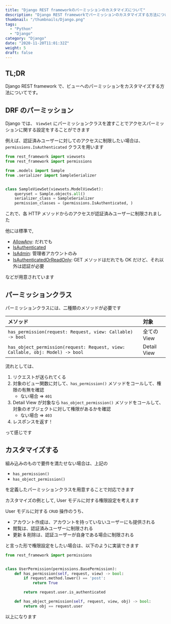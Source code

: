 ```yaml
---
title: "Django REST frameworkのパーミッションのカスタマイズについて"
description: "Django REST frameworkでパーミッションのカスタマイズする方法について紹介します。"
thumbnail: "/thumbnails/Django.png"
tags:
  - "Python"
  - "Django"
category: "Django"
date: "2020-11-20T11:01:32Z"
weight: 5
draft: false
---
```


## TL;DR

Django REST framework で、ビューへのパーミッションをカスタマイズする方法についてです。

## DRF のパーミッション

Django では、 `ViewSet` にパーミッションクラスを渡すことでアクセスパーミッションに関する設定をすることができます

例えば、認証済みユーザーに対してのアクセスに制限したい場合は、`permissions.IsAuthenticated` クラスを用います

```python:views.py
from rest_framework import viewsets
from rest_framework import permissions

from .models import Sample
from .serializer import SampleSerializer


class SampleViewSet(viewsets.ModelViewSet):
    queryset = Sample.objects.all()
    serializer_class = SampleSerializer
    permission_classes = (permissions.IsAuthenticated, )
```

これで、各 HTTP メソッドからのアクセスが認証済みユーザーに制限されました

他には標準で,

- [AllowAny](https://www.django-rest-framework.org/api-guide/permissions/#allowany): だれでも
- [IsAuthenticated](https://www.django-rest-framework.org/api-guide/permissions/#isauthenticated)
- [IsAdmin](https://www.django-rest-framework.org/api-guide/permissions/#isadminuser): 管理者アカウントのみ
- [IsAuthenticatedOrReadOnly](https://www.django-rest-framework.org/api-guide/permissions/#isauthenticatedorreadonly): GET メソッドはだれでも OK だけど、それ以外は認証が必要

などが用意されています

## パーミッションクラス

パーミッションクラスには、二種類のメソッドが必要です

| メソッド                                                                      | 対象        |
| :---------------------------------------------------------------------------- | :---------- |
| `has_permission(request: Request, view: Callable) -> bool`                    | 全ての View |
| `has_object_permission(request: Request, view: Callable, obj: Model) -> bool` | Detail View |

流れとしては、

1. リクエストが送られてくる
2. 対象のビュー関数に対して、`has_permission()` メソッドをコールして、権限の有無を確認
   - ない場合 => `401`
3. Detail View が対象なら `has_object_permission()` メソッドをコールして、対象のオブジェクトに対して権限があるかを確認
   - ない場合 => `403`
4. レスポンスを返す！

って感じです

## カスタマイズする

組み込みのもので要件を満たせない場合は、上記の

- `has_permission()`
- `has_object_permission()`

を定義したパーミッションクラスを用意することで対応できます

カスタマイズの例として, User モデルに対する権限設定を考えます

User モデルに対する `CRUD` 操作のうち、

- アカウント作成は、アカウントを持っていないユーザーにも提供される
- 閲覧は、認証済みユーザーに制限される
- 更新 & 削除は、認証ユーザーが自身である場合に制限される

と言った形で権限設定をしたい場合は、以下のように実装できます

```python
from rest_framework import permissions


class UserPermission(permissions.BasePermission):
    def has_permission(self, request, view) -> bool:
        if request.method.lower() == 'post':
            return True

        return request.user.is_authenticated

    def has_object_permission(self, request, view, obj) -> bool:
        return obj == request.user
```

以上になります
